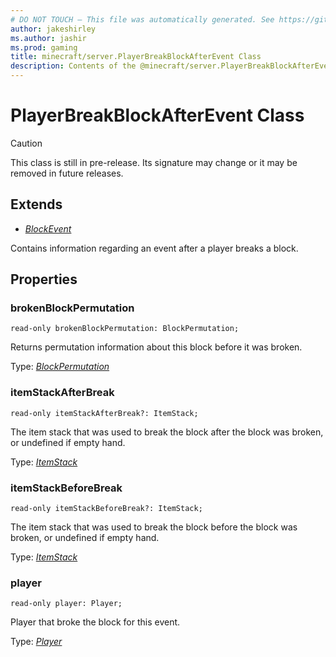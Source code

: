 ```yaml
---
# DO NOT TOUCH — This file was automatically generated. See https://github.com/mojang/minecraftapidocsgenerator to modify descriptions, examples, etc.
author: jakeshirley
ms.author: jashir
ms.prod: gaming
title: minecraft/server.PlayerBreakBlockAfterEvent Class
description: Contents of the @minecraft/server.PlayerBreakBlockAfterEvent class.
---
```

# PlayerBreakBlockAfterEvent Class

> [!CAUTION]
> This class is still in pre-release.  Its signature may change or it may be removed in future releases.

## Extends
- [*BlockEvent*](BlockEvent.md)

Contains information regarding an event after a player breaks a block.

## Properties

### **brokenBlockPermutation**
`read-only brokenBlockPermutation: BlockPermutation;`

Returns permutation information about this block before it was broken.

Type: [*BlockPermutation*](BlockPermutation.md)

### **itemStackAfterBreak**
`read-only itemStackAfterBreak?: ItemStack;`

The item stack that was used to break the block after the block was broken, or undefined if empty hand.

Type: [*ItemStack*](ItemStack.md)

### **itemStackBeforeBreak**
`read-only itemStackBeforeBreak?: ItemStack;`

The item stack that was used to break the block before the block was broken, or undefined if empty hand.

Type: [*ItemStack*](ItemStack.md)

### **player**
`read-only player: Player;`

Player that broke the block for this event.

Type: [*Player*](Player.md)
